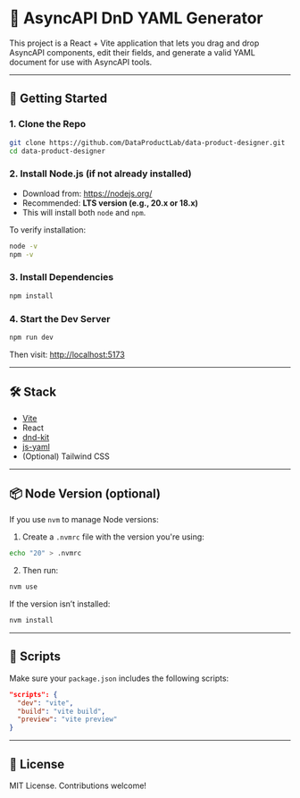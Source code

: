 # 🧩 AsyncAPI DnD YAML Generator

This project is a React + Vite application that lets you drag and drop AsyncAPI components, edit their fields, and generate a valid YAML document for use with AsyncAPI tools.

---

## 🚀 Getting Started

### 1. Clone the Repo

```bash
git clone https://github.com/DataProductLab/data-product-designer.git
cd data-product-designer
```

### 2. Install Node.js (if not already installed)

- Download from: https://nodejs.org/
- Recommended: **LTS version (e.g., 20.x or 18.x)**
- This will install both `node` and `npm`.

To verify installation:

```bash
node -v
npm -v
```

### 3. Install Dependencies

```bash
npm install
```

### 4. Start the Dev Server

```bash
npm run dev
```

Then visit: [http://localhost:5173](http://localhost:5173)

---

## 🛠️ Stack

- [Vite](https://vitejs.dev/)
- React
- [dnd-kit](https://github.com/clauderic/dnd-kit)
- [js-yaml](https://github.com/nodeca/js-yaml)
- (Optional) Tailwind CSS

---

## 📦 Node Version (optional)

If you use `nvm` to manage Node versions:

1. Create a `.nvmrc` file with the version you're using:

```bash
echo "20" > .nvmrc
```

2. Then run:

```bash
nvm use
```

If the version isn’t installed:

```bash
nvm install
```

---

## 🔧 Scripts

Make sure your `package.json` includes the following scripts:

```json
"scripts": {
  "dev": "vite",
  "build": "vite build",
  "preview": "vite preview"
}
```

---

## 📄 License

MIT License. Contributions welcome!